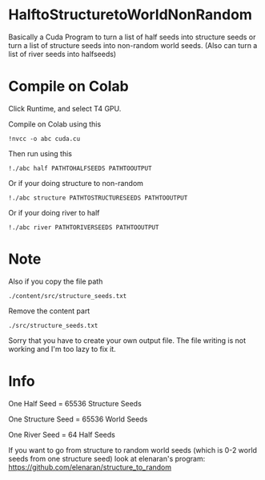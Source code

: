 # HalftoStructuretoWorldNonRandom
Basically a Cuda Program to turn a list of half seeds into structure seeds or turn a list of structure seeds into non-random world seeds. (Also can turn a list of river seeds into halfseeds)

# Compile on Colab
Click Runtime, and select T4 GPU.

Compile on Colab using this
```
!nvcc -o abc cuda.cu
```
Then run using this
```
!./abc half PATHTOHALFSEEDS PATHTOOUTPUT
```
Or if your doing structure to non-random
```
!./abc structure PATHTOSTRUCTURESEEDS PATHTOOUTPUT
```
Or if your doing river to half
```
!./abc river PATHTORIVERSEEDS PATHTOOUTPUT
```

# Note
Also if you copy the file path
```
./content/src/structure_seeds.txt
```

Remove the content part
```
./src/structure_seeds.txt
```

Sorry that you have to create your own output file. The file writing is not working and I'm too lazy to fix it.

# Info
One Half Seed = 65536 Structure Seeds

One Structure Seed = 65536 World Seeds

One River Seed = 64 Half Seeds

If you want to go from structure to random world seeds (which is 0-2 world seeds from one structure seed) look at elenaran's program: https://github.com/elenaran/structure_to_random
